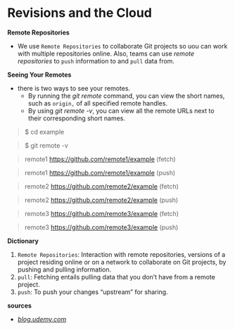 # Revisions and the Cloud
**Remote Repositories**
- We use `Remote Repositories` to collaborate Git projects so uou can work with multiple repositories online. Also, teams can use *remote repositories* to `push` information to and `pull` data from.

**Seeing Your Remotes**
- there is two ways to see your remotes.
  * By running the *git remote* command, you can view the short names, such as `origin,` of all specified remote handles.
  * By using *git remote -v*, you can view all the remote URLs next to their corresponding short names.

 > $ cd example

 >$ git remote -v

 >remote1 https://github.com/remote1/example (fetch)

 >remote1 https://github.com/remote1/example (push)

 >remote2 https://github.com/remote2/example (fetch)

 >remote2 https://github.com/remote2/example (push)

 >remote3 https://github.com/remote3/example (fetch)

 >remote3 https://github.com/remote3/example (push)

**Dictionary**  
1. `Remote Repositories`: Interaction with remote repositories, versions of a project residing online or on a network to collaborate on Git projects, by pushing and pulling information.
2. `pull`: Fetching entails pulling data that you don’t have from a remote project.
3. `push`: To push your changes “upstream” for sharing.

**sources**
- *[blog.udemy.com](https://blog.udemy.com/git-tutorial-a-comprehensive-guide/#7)*
